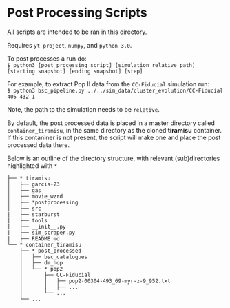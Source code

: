 # Post Processing Scripts 

All scripts are intended to be ran in this directory. 

Requires `yt project`, `numpy`, and `python 3.0`. 

To post processes a run do: \
`$ python3 [post processing script] [simulation relative path] [starting snapshot] [ending snapshot] [step]`

For example, to extract Pop II data from the `CC-Fiducial` simulation run: \
`$ python3 bsc_pipeline.py ../../sim_data/cluster_evolution/CC-Fiducial 405 432 1`

Note, the path to the simulation needs to be `relative`. 

By default, the post processed data is placed in a master directory called `container_tiramisu`, in the same directory as the cloned __tiramisu__ container. If this contaniner is not present, the script will make one and place the post processed data there. 

Below is an outline of the directory structure, with relevant (sub)directories highlighted with `*`
```
├── * tiramisu
│   ├── garcia+23
│   ├── gas
│   ├── movie_wzrd
│   ├── *postprocessing
│   ├── src
|   ├── starburst
|   ├── tools
|   ├── __init__.py
|   ├── sim_scraper.py
|   ├── README.md  
└── * container_tiramisu
    ├── * post_processed
    │   ├── bsc_catalogues
    │   ├── dm_hop
    │   └── * pop2
    │       ├── CC-Fiducial
    │       │   ├── pop2-00304-493_69-myr-z-9_952.txt
    │       │   ├── ...                
    │       └── ...   
    └── ...
```